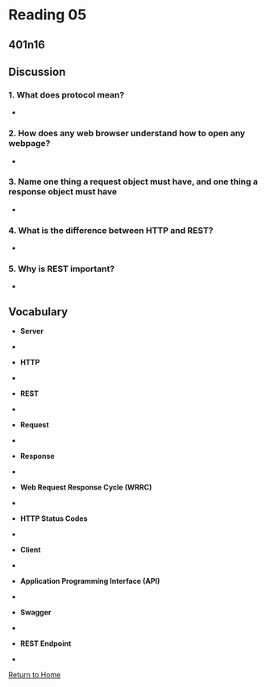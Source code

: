 # Reading 05
## 401n16


## Discussion
### 1. What does protocol mean?
- 

### 2. How does any web browser understand how to open any webpage?
- 

### 3. Name one thing a request object must have, and one thing a response object must have
- 

### 4. What is the difference between HTTP and REST?
- 

### 5. Why is REST important?
- 



## Vocabulary
* **Server**
- 
* **HTTP**
- 
* **REST**
- 
* **Request**
- 
* **Response**
- 
* **Web Request Response Cycle (WRRC)**
- 
* **HTTP Status Codes**
- 
* **Client**
- 
* **Application Programming Interface (API)**
- 
* **Swagger**
- 
* **REST Endpoint**
- 









[Return to Home](https://brettjayp-401-advanced-javascript.github.io/reading-notes/)
